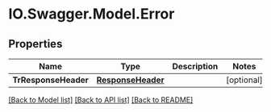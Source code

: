 # IO.Swagger.Model.Error
## Properties

Name | Type | Description | Notes
------------ | ------------- | ------------- | -------------
**TrResponseHeader** | [**ResponseHeader**](ResponseHeader.md) |  | [optional] 

[[Back to Model list]](../README.md#documentation-for-models) [[Back to API list]](../README.md#documentation-for-api-endpoints) [[Back to README]](../README.md)

